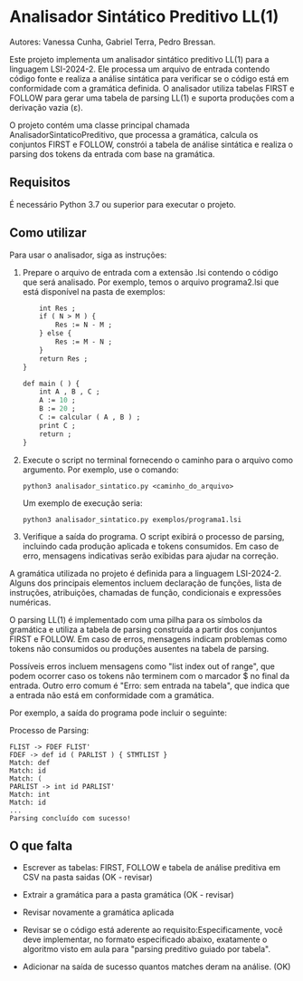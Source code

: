 # Analisador Sintático Preditivo LL(1)

Autores: Vanessa Cunha, Gabriel Terra, Pedro Bressan.

Este projeto implementa um analisador sintático preditivo LL(1) para a linguagem LSI-2024-2. Ele processa um arquivo de entrada contendo código fonte e realiza a análise sintática para verificar se o código está em conformidade com a gramática definida. O analisador utiliza tabelas FIRST e FOLLOW para gerar uma tabela de parsing LL(1) e suporta produções com a derivação vazia (ε).

O projeto contém uma classe principal chamada AnalisadorSintaticoPreditivo, que processa a gramática, calcula os conjuntos FIRST e FOLLOW, constrói a tabela de análise sintática e realiza o parsing dos tokens da entrada com base na gramática.

## Requisitos

É necessário Python 3.7 ou superior para executar o projeto.

## Como utilizar

Para usar o analisador, siga as instruções:

1. Prepare o arquivo de entrada com a extensão .lsi contendo o código que será analisado. Por exemplo, temos o arquivo programa2.lsi que está disponível na pasta de exemplos:

   ```def calcular ( int N , int M ) {
       int Res ;
       if ( N > M ) {
           Res := N - M ;
       } else {
           Res := M - N ;
       }
       return Res ;
   }

   def main ( ) {
       int A , B , C ;
       A := 10 ;
       B := 20 ;
       C := calcular ( A , B ) ;
       print C ;
       return ;
   }
2. Execute o script no terminal fornecendo o caminho para o arquivo como argumento. Por exemplo, use o comando:

   `python3 analisador_sintatico.py <caminho_do_arquivo>`

   Um exemplo de execução seria:

   `python3 analisador_sintatico.py exemplos/programa1.lsi`

3. Verifique a saída do programa. O script exibirá o processo de parsing, incluindo cada produção aplicada e tokens consumidos. Em caso de erro, mensagens indicativas serão exibidas para ajudar na correção.

A gramática utilizada no projeto é definida para a linguagem LSI-2024-2. Alguns dos principais elementos incluem declaração de funções, lista de instruções, atribuições, chamadas de função, condicionais e expressões numéricas.

O parsing LL(1) é implementado com uma pilha para os símbolos da gramática e utiliza a tabela de parsing construída a partir dos conjuntos FIRST e FOLLOW. Em caso de erros, mensagens indicam problemas como tokens não consumidos ou produções ausentes na tabela de parsing.

Possíveis erros incluem mensagens como "list index out of range", que podem ocorrer caso os tokens não terminem com o marcador $ no final da entrada. Outro erro comum é "Erro: sem entrada na tabela", que indica que a entrada não está em conformidade com a gramática.

Por exemplo, a saída do programa pode incluir o seguinte:

Processo de Parsing:

```MAIN -> FLIST MAIN'
FLIST -> FDEF FLIST'
FDEF -> def id ( PARLIST ) { STMTLIST }
Match: def
Match: id
Match: (
PARLIST -> int id PARLIST'
Match: int
Match: id
...
Parsing concluído com sucesso!
```

## O que falta

- Escrever as tabelas: FIRST, FOLLOW e tabela de análise preditiva em CSV na pasta saidas (OK - revisar)

- Extrair a gramática para a pasta gramática (OK - revisar)

- Revisar novamente a gramática aplicada

- Revisar se o código está aderente ao requisito:Especificamente, você deve implementar, no formato especificado abaixo, exatamente o algoritmo visto em aula para "parsing preditivo guiado por tabela".

- Adicionar na saída de sucesso quantos matches deram na análise. (OK)
